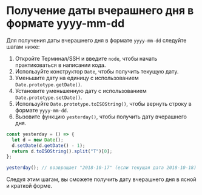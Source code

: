 # Получение даты вчерашнего дня в формате yyyy-mm-dd

Для получения даты вчерашнего дня в формате `yyyy-mm-dd` следуйте шагам ниже:

1. Откройте Терминал/SSH и введите `node`, чтобы начать практиковаться в написании кода.
2. Используйте конструктор `Date`, чтобы получить текущую дату.
3. Уменьшите дату на единицу с использованием `Date.prototype.getDate()`.
4. Установите уменьшенную дату с использованием `Date.prototype.setDate()`.
5. Используйте `Date.prototype.toISOString()`, чтобы вернуть строку в формате `yyyy-mm-dd`.
6. Вызовите функцию `yesterday()`, чтобы получить дату вчерашнего дня.

```js
const yesterday = () => {
  let d = new Date();
  d.setDate(d.getDate() - 1);
  return d.toISOString().split("T")[0];
};

yesterday(); // возвращает "2018-10-17" (если текущая дата 2018-10-18)
```

Следуя этим шагам, вы сможете получить дату вчерашнего дня в ясной и краткой форме.
